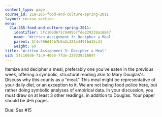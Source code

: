 ```yaml
---
content_type: page
course_id: 21a-265-food-and-culture-spring-2011
layout: course_section
menu:
  21a-265-food-and-culture-spring-2011:
    identifier: 5fc160d671c940557fde229339a16847
    name: 'Written Assignment 3: Decipher a Meal'
    parent: 5f4c706d14b7b9a2c321b449fbd15c34
    weight: 60
title: 'Written Assignment 3: Decipher a Meal'
uid: 5fc160d6-71c9-4055-7fde-229339a16847
---
```


Itemize and decipher a meal, preferably one you've eaten in the previous week, offering a symbolic, structural reading akin to Mary Douglas's. Discuss why this counts as a "meal." This meal might be representative of your daily diet, or an exception to it. We are not being food police here, but rather doing symbolic analyses of empirical data. In your discussion, you must draw on at least 3 other readings, in addition to Douglas. Your paper should be 4–5 pages.

Due: Ses #15